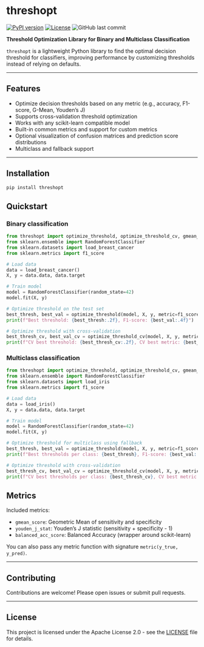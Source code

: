 # threshopt

[![PyPI version](https://img.shields.io/pypi/v/threshopt?cacheSeconds=1)](https://pypi.org/project/threshopt/)
[![License](https://img.shields.io/badge/license-Apache%202.0-blue.svg)](https://www.apache.org/licenses/LICENSE-2.0)
![GitHub last commit](https://img.shields.io/github/last-commit/Salvo-zizzi/threshopt)

**Threshold Optimization Library for Binary and Multiclass Classification**

`threshopt` is a lightweight Python library to find the optimal decision threshold for classifiers, improving performance by customizing thresholds instead of relying on defaults.

---

## Features

- Optimize decision thresholds based on any metric (e.g., accuracy, F1-score, G-Mean, Youden’s J)
- Supports cross-validation threshold optimization
- Works with any scikit-learn compatible model
- Built-in common metrics and support for custom metrics
- Optional visualization of confusion matrices and prediction score distributions
- Multiclass and fallback support

---

## Installation

```bash
pip install threshopt
```

## Quickstart

### Binary classification

```python
from threshopt import optimize_threshold, optimize_threshold_cv, gmean_score
from sklearn.ensemble import RandomForestClassifier
from sklearn.datasets import load_breast_cancer
from sklearn.metrics import f1_score

# Load data
data = load_breast_cancer()
X, y = data.data, data.target

# Train model
model = RandomForestClassifier(random_state=42)
model.fit(X, y)

# Optimize threshold on the test set
best_thresh, best_val = optimize_threshold(model, X, y, metric=f1_score)
print(f"Best threshold: {best_thresh:.2f}, F1-score: {best_val:.4f}")

# Optimize threshold with cross-validation
best_thresh_cv, best_val_cv = optimize_threshold_cv(model, X, y, metric=gmean_score, cv=5)
print(f"CV best threshold: {best_thresh_cv:.2f}, CV best metric: {best_val_cv:.4f}")
```

### Multiclass classification

```python
from threshopt import optimize_threshold, optimize_threshold_cv, gmean_score
from sklearn.ensemble import RandomForestClassifier
from sklearn.datasets import load_iris
from sklearn.metrics import f1_score

# Load data
data = load_iris()
X, y = data.data, data.target

# Train model
model = RandomForestClassifier(random_state=42)
model.fit(X, y)

# Optimize threshold for multiclass using fallback
best_thresh, best_val = optimize_threshold(model, X, y, metric=f1_score, multiclass=True)
print(f"Best thresholds per class: {best_thresh}, F1-score: {best_val:.4f}")

# Optimize threshold with cross-validation
best_thresh_cv, best_val_cv = optimize_threshold_cv(model, X, y, metric=gmean_score, cv=5, multiclass=True)
print(f"CV best thresholds per class: {best_thresh_cv}, CV best metric: {best_val_cv:.4f}")
```

## Metrics

Included metrics:

-   `gmean_score`: Geometric Mean of sensitivity and specificity
-   `youden_j_stat`: Youden’s J statistic (sensitivity + specificity - 1)
-   `balanced_acc_score`: Balanced Accuracy (wrapper around scikit-learn)

You can also pass any metric function with signature `metric(y_true, y_pred)`.

------------------------------------------------------------------------

## Contributing

Contributions are welcome! Please open issues or submit pull requests.

------------------------------------------------------------------------

## License

This project is licensed under the Apache License 2.0 - see the [LICENSE](LICENSE) file for details.
